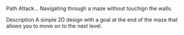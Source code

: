 Path Attack...
Navigating through a maze without touchign the walls.

Description
A simple 2D design with a goal at the end of the maze that allows you to move on to the next level.


